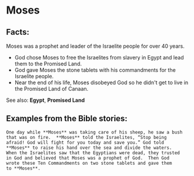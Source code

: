 Moses
=====

Facts:
------

Moses was a prophet and leader of the Israelite people for over 40 years.

-   God chose Moses to free the Israelites from slavery in Egypt and
    lead them to the Promised Land.
-   God gave Moses the stone tablets with his commandments for the
    Israelite people.
-   Near the end of his life, Moses disobeyed God so he didn't get to
    live in the Promised Land of Canaan.

See also: **Egypt**, **Promised Land**

Examples from the Bible stories:
--------------------------------

    One day while **Moses** was taking care of his sheep, he saw a bush
    that was on fire.  **Moses** told the Israelites, “Stop being
    afraid! God will fight for you today and save you.” God told
    **Moses** to raise his hand over the sea and divide the waters.
    When the Israelites saw that the Egyptians were dead, they trusted
    in God and believed that Moses was a prophet of God.  Then God
    wrote these Ten Commandments on two stone tablets and gave them
    to **Moses**.
